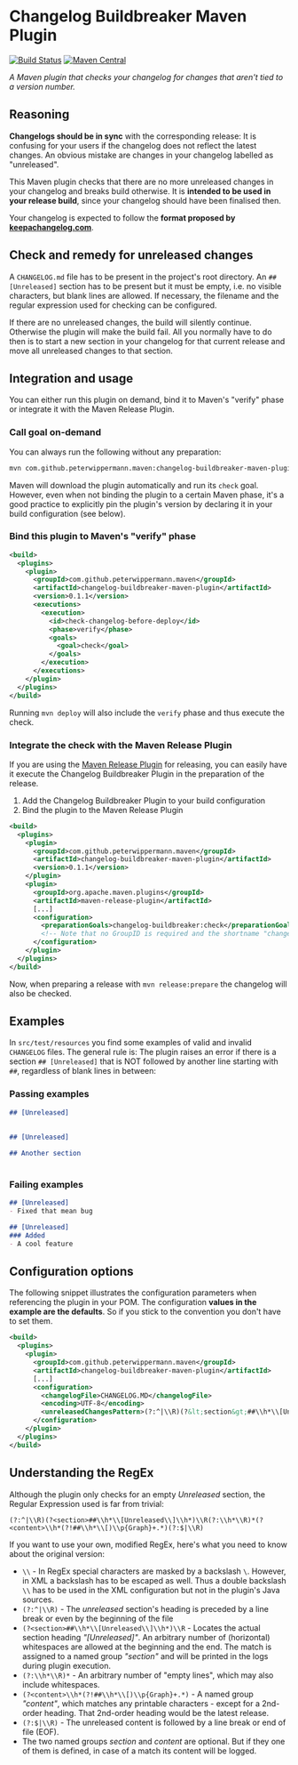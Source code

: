 Changelog Buildbreaker Maven Plugin
===
[![Build Status](https://travis-ci.org/PeterWippermann/changelog-buildbreaker.svg?branch=master)](https://travis-ci.org/PeterWippermann/changelog-buildbreaker)
[![Maven Central](https://img.shields.io/maven-central/v/com.github.peterwippermann.maven/changelog-buildbreaker-maven-plugin.svg)](https://mvnrepository.com/artifact/com.github.peterwippermann.maven/changelog-buildbreaker-maven-plugin)

_A Maven plugin that checks your changelog for changes that aren't tied to a version number._

## Reasoning
__Changelogs should be in sync__ with the corresponding release: It is confusing for your users if the changelog does not reflect the latest changes. An obvious mistake are changes in your changelog labelled as "unreleased".

This Maven plugin checks that there are no more unreleased changes in your changelog and breaks build otherwise. It is __intended to be used in your release build__, since your changelog should have been finalised then.

Your changelog is expected to follow the __format proposed by [keepachangelog.com](http://www.keepachangelog.com)__.

## Check and remedy for unreleased changes 
A `CHANGELOG.md` file has to be present in the project's root directory. An `## [Unreleased]` section has to be present but it must be empty, i.e. no visible characters, but blank lines are allowed. If necessary, the filename and the regular expression used for checking can be configured.

If there are no unreleased changes, the build will silently continue. Otherwise the plugin will make the build fail. All you normally have to do then is to start a new section in your changelog for that current release and move all unreleased changes to that section.

## Integration and usage
You can either run this plugin on demand, bind it to Maven's "verify" phase or integrate it with the Maven Release Plugin.

### Call goal on-demand
You can always run the following without any preparation:
```sh
mvn com.github.peterwippermann.maven:changelog-buildbreaker-maven-plugin:check
```
Maven will download the plugin automatically and run its `check` goal.
However, even when not binding the plugin to a certain Maven phase, it's a good practice to explicitly pin the plugin's version by declaring it in your build configuration (see below).

### Bind this plugin to Maven's "verify" phase
```xml
<build>
  <plugins>
    <plugin>
      <groupId>com.github.peterwippermann.maven</groupId>
      <artifactId>changelog-buildbreaker-maven-plugin</artifactId>
      <version>0.1.1</version>
      <executions>
        <execution>
          <id>check-changelog-before-deploy</id>
          <phase>verify</phase>
          <goals>
            <goal>check</goal>
          </goals>
        </execution>
      </executions>
    </plugin>
  </plugins>
</build>
```
Running `mvn deploy` will also include the `verify` phase and thus execute the check.

### Integrate the check with the Maven Release Plugin

If you are using the [Maven Release Plugin](http://maven.apache.org/maven-release/maven-release-plugin/) for releasing, you can easily have it execute the Changelog Buildbreaker Plugin in the preparation of the release.

1. Add the Changelog Buildbreaker Plugin to your build configuration
2. Bind the plugin to the Maven Release Plugin
```xml
<build>
  <plugins>
    <plugin>
      <groupId>com.github.peterwippermann.maven</groupId>
      <artifactId>changelog-buildbreaker-maven-plugin</artifactId>
      <version>0.1.1</version>
    </plugin>
    <plugin>
      <groupId>org.apache.maven.plugins</groupId>
      <artifactId>maven-release-plugin</artifactId>
      [...]
      <configuration>
        <preparationGoals>changelog-buildbreaker:check</preparationGoals>
        <!-- Note that no GroupID is required and the shortname "changelog-buildbreaker" can be used -->
      </configuration>
    </plugin>
  </plugins>
</build>
```
Now, when preparing a release with `mvn release:prepare` the changelog will also be checked.

## Examples
In `src/test/resources` you find some examples of valid and invalid `CHANGELOG` files. The general rule is: The plugin
raises an error if there is a section `## [Unreleased]` that is NOT followed by another line starting with `##`,
regardless of blank lines in between:

### Passing examples
```markdown
## [Unreleased]
 
```

```markdown
## [Unreleased]
 
## Another section
 
```

### Failing examples
```markdown
## [Unreleased]
- Fixed that mean bug
```

```markdown
## [Unreleased]
### Added
- A cool feature
```

## Configuration options
The following snippet illustrates the configuration parameters when referencing the plugin in your POM.
The configuration __values in the example are the defaults__. So if you stick to the convention you don't have to set them.
```xml
<build>
  <plugins>
    <plugin>
      <groupId>com.github.peterwippermann.maven</groupId>
      <artifactId>changelog-buildbreaker-maven-plugin</artifactId>
      [...]
      <configuration>
        <changelogFile>CHANGELOG.MD</changelogFile>
        <encoding>UTF-8</encoding>
        <unreleasedChangesPattern>(?:^|\\R)(?&lt;section&gt;##\\h*\\[Unreleased\\]\\h*)\\R(?:\\h*\\R)*(?&lt;content&gt;\\h*(?!##\\h*\\[)\\p{Graph}+.*)(?:$|\\R)</unreleasedChangesPattern>
      </configuration>
    </plugin>
  </plugins>
</build>
```

## Understanding the RegEx
Although the plugin only checks for an empty _Unreleased_ section, the Regular Expression used is far from trivial:
```regex
(?:^|\\R)(?<section>##\\h*\\[Unreleased\\]\\h*)\\R(?:\\h*\\R)*(?<content>\\h*(?!##\\h*\\[)\\p{Graph}+.*)(?:$|\\R)
```

If you want to use your own, modified RegEx, here's what you need to know about the original version:
* `\\` - In RegEx special characters are masked by a backslash `\`. However, in XML a backslash has to be escaped as well. Thus a double backslash `\\` has to be used in the XML configuration but not in the plugin's Java sources. 
* `(?:^|\\R)` - The _unreleased_ section's heading is preceded by a line break or even by the beginning of the file
* `(?<section>##\\h*\\[Unreleased\\]\\h*)\\R` - Locates the actual section heading _"[Unreleased]"_. An arbitrary number of (horizontal) whitespaces are allowed at the beginning and the end. The match is assigned to a named group _"section"_ and will be printed in the logs during plugin execution.
* `(?:\\h*\\R)*` - An arbitrary number of "empty lines", which may also include whitespaces.
* `(?<content>\\h*(?!##\\h*\\[)\\p{Graph}+.*)` - A named group _"content"_, which matches any printable characters - except for a 2nd-order heading. That 2nd-order heading would be the latest release.
* `(?:$|\\R)` - The unreleased content is followed by a line break or end of file (EOF). 
* The two named groups _section_ and _content_ are optional. But if they one of them is defined, in case of a match its content will be logged.
 